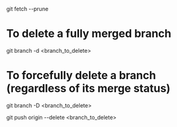 git fetch --prune

# To delete a fully merged branch
git branch -d <branch_to_delete>

# To forcefully delete a branch (regardless of its merge status)
git branch -D <branch_to_delete>

git push origin --delete <branch_to_delete>
